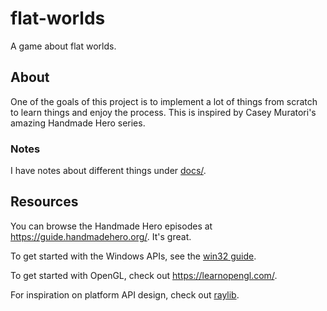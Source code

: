 # flat-worlds

A game about flat worlds.

## About

One of the goals of this project is to implement a lot of things from scratch to learn things and enjoy the process.
This is inspired by Casey Muratori's amazing Handmade Hero series.

### Notes

I have notes about different things under [docs/](./docs/).

## Resources

You can browse the Handmade Hero episodes at <https://guide.handmadehero.org/>. It's great.

To get started with the Windows APIs, see the [win32 guide](https://learn.microsoft.com/en-us/windows/win32/learnwin32/learn-to-program-for-windows).

To get started with OpenGL, check out <https://learnopengl.com/>.

For inspiration on platform API design, check out [raylib](https://www.raylib.com/index.html).

